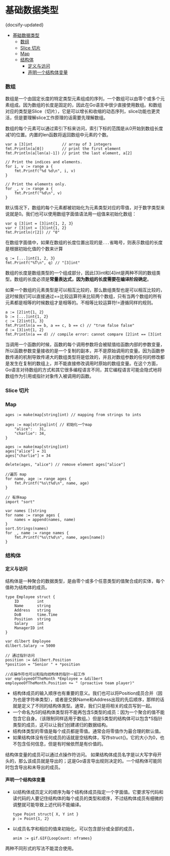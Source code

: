 # 基础数据类型
{docsify-updated}

- [基础数据类型](#基础数据类型)
    - [数组](#数组)
    - [Slice 切片](#slice-切片)
    - [Map](#map)
    - [结构体](#结构体)
      - [定义与访问](#定义与访问)
      - [声明一个结构体变量](#声明一个结构体变量)

### 数组
数组是一个由固定长度的特定类型元素组成的序列，一个数组可以由零个或多个元素组成。因为数组的长度是固定的，因此在Go语言中很少直接使用数组。和数组对应的类型是Slice（切片），它是可以增长和收缩的动态序列，slice功能也更灵活，但是要理解slice工作原理的话需要先理解数组。

数组的每个元素可以通过索引下标来访问，索引下标的范围是从0开始到数组长度减1的位置。内置的len函数将返回数组中元素的个数。
```
var a [3]int             // array of 3 integers
fmt.Println(a[0])        // print the first element
fmt.Println(a[len(a)-1]) // print the last element, a[2]

// Print the indices and elements.
for i, v := range a {
    fmt.Printf("%d %d\n", i, v)
}

// Print the elements only.
for _, v := range a {
    fmt.Printf("%d\n", v)
}
```
默认情况下，数组的每个元素都被初始化为元素类型对应的零值，对于数字类型来说就是0。我们也可以使用数组字面值语法用一组值来初始化数组：
```
var q [3]int = [3]int{1, 2, 3}
var r [3]int = [3]int{1, 2}
fmt.Println(r[2]) // "0"
```
在数组字面值中，如果在数组的长度位置出现的是`...`省略号，则表示数组的长度是根据初始化值的个数来计算
```
q := [...]int{1, 2, 3}
fmt.Printf("%T\n", q) // "[3]int"
```
数组的长度是数组类型的一个组成部分，因此[3]int和[4]int是两种不同的数组类型。数组的长度必须是**常量表达式，因为数组的长度需要在编译阶段确定**。

如果一个数组的元素类型是可以相互比较的，那么数组类型也是可以相互比较的，这时候我们可以直接通过==比较运算符来比较两个数组，只有当两个数组的所有元素都是相等的时候数组才是相等的。不相等比较运算符!=遵循同样的规则。
```
a := [2]int{1, 2}
b := [...]int{1, 2}
c := [2]int{1, 3}
fmt.Println(a == b, a == c, b == c) // "true false false"
d := [3]int{1, 2}
fmt.Println(a == d) // compile error: cannot compare [2]int == [3]int
```
当调用一个函数的时候，函数的每个调用参数将会被赋值给函数内部的参数变量，所以函数参数变量接收的是一个复制的副本，并不是原始调用的变量。因为函数参数传递的机制导致传递大的数组类型将是低效的，并且对数组参数的任何的修改都是发生在复制的数组上，并不能直接修改调用时原始的数组变量。在这个方面，Go语言对待数组的方式和其它很多编程语言不同，其它编程语言可能会隐式地将数组作为引用或指针对象传入被调用的函数。


### Slice 切片


### Map
```
ages := make(map[string]int) // mapping from strings to ints

ages := map[string]int{ // 初始化一个map
    "alice":   31,
    "charlie": 34,
}

ages := make(map[string]int)
ages["alice"] = 31
ages["charlie"] = 34

delete(ages, "alice") // remove element ages["alice"]

//遍历 map
for name, age := range ages {
    fmt.Printf("%s\t%d\n", name, age)
}

// 有序map
import "sort"

var names []string
for name := range ages {
    names = append(names, name)
}
sort.Strings(names)
for _, name := range names {
    fmt.Printf("%s\t%d\n", name, ages[name])
}
```

### 结构体

#### 定义与访问
结构体是一种聚合的数据类型，是由零个或多个任意类型的值聚合成的实体，每个值称为结构体的成员。  
```
type Employee struct {
    ID        int
    Name      string
    Address   string
    DoB       time.Time
    Position  string
    Salary    int
    ManagerID int
}

var dilbert Employee
dilbert.Salary -= 5000

// 通过指针访问
position := &dilbert.Position
*position = "Senior " + *position 

//点操作符也可以和指向结构体的指针一起工作
var employeeOfTheMonth *Employee = &dilbert
employeeOfTheMonth.Position += " (proactive team player)"
```
+ 结构体成员的输入顺序也有重要的意义。我们也可以将Position成员合并（因为也是字符串类型），或者是交换Name和Address出现的先后顺序，那样的话就是定义了不同的结构体类型。通常，我们只是将相关的成员写到一起。  
+ 一个命名为S的结构体类型将不能再包含S类型的成员：因为一个聚合的值不能包含它自身。（该限制同样适用于数组。）但是S类型的结构体可以包含*S指针类型的成员，这可以让我们创建递归的数据结构。
+ 结构体类型的零值是每个成员都是零值。通常会将零值作为最合理的默认值。
+ 如果结构体没有任何成员的话就是空结构体，写作struct{}。它的大小为0，也不包含任何信息，但是有时候依然是有价值的。

结构体变量的成员可以通过点操作符访问。
如果结构体成员名字是以大写字母开头的，那么该成员就是导出的；这是Go语言导出规则决定的。一个结构体可能同时包含导出和未导出的成员。

#### 声明一个结构体变量
+ 以结构体成员定义的顺序为每个结构体成员指定一个字面值。它要求写代码和读代码的人要记住结构体的每个成员的类型和顺序，不过结构体成员有细微的调整就可能导致上述代码不能编译。
    ```
    type Point struct{ X, Y int }
    p := Point{1, 2}
    ```
+ 以成员名字和相应的值来初始化，可以包含部分或全部的成员，
    ```
    anim := gif.GIF{LoopCount: nframes}
    ```
两种不同形式的写法不能混合使用。
